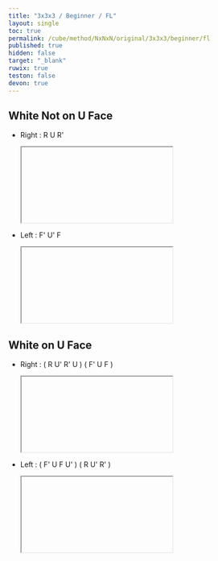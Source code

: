 ```yaml
---
title: "3x3x3 / Beginner / FL"
layout: single
toc: true
permalink: /cube/method/NxNxN/original/3x3x3/beginner/fl
published: true
hidden: false
target: "_blank"
ruwix: true
teston: false
devon: true
---
```

<span
  id     = "cube"
  teston = "{{page.teston}}"
  devon  = "{{page.devon}}"
  colored = "DF DR DFR" >
</span>

<head>
  <base target = "{{page.target}}">
</head>



## White Not on U Face

- Right : R U R'

  <iframe
    alg = "R U R'"
  ></iframe>
    <!-- src = "https://ruwix.com/widget/3d/?alg=R%20U%20R'&colored=DF%20DR%20DFR&hover=9&speed=500&flags=canvas" -->

- Left : F' U' F

  <iframe
    alg = "F' U' F"
  ></iframe>
    <!-- src = "https://ruwix.com/widget/3d/?alg=F'%20U'%20F&colored=DF%20DR%20DFR&hover=9&speed=500&flags=canvas" -->



## White on U Face

- Right : ( R U' R' U ) ( F' U F )

  <iframe
    alg = "R U' R' U F' U F"
  ></iframe>
    <!-- src = "https://ruwix.com/widget/3d/?alg=R%20U'%20R'%20U%20F'%20U%20F&colored=DF%20DR%20DFR&hover=9&speed=500&flags=canvas" -->

- Left : ( F' U F U' ) ( R U' R' )

  <iframe
    alg = "F' U F U' R U' R'"
  ></iframe>
    <!-- src = "https://ruwix.com/widget/3d/?alg=F'%20U%20F%20U'%20R%20U'%20R'&colored=DF%20DR%20DFR&hover=9&speed=500&flags=canvas" -->
